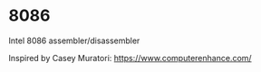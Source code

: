 # 8086

Intel 8086 assembler/disassembler

Inspired by Casey Muratori: https://www.computerenhance.com/
